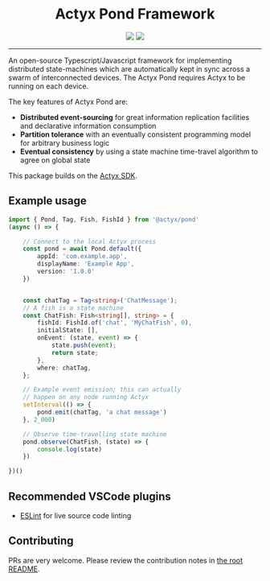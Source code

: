 <div align="center">
    <h1>Actyx Pond Framework</h1>
    <a href="https://www.npmjs.com/package/@actyx/pond"><img src="https://img.shields.io/npm/v/@actyx/pond.svg?style=flat" /></a>
    <a href="https://github.com/Actyx/Actyx/blob/master/README.md#contributing"><img src="https://img.shields.io/badge/PRs-welcome-brightgreen.svg" /></a>
    <br />
    <hr />
</div>

An open-source Typescript/Javascript framework for implementing distributed state-machines which are automatically kept in sync across 
a swarm of interconnected devices. The Actyx Pond requires Actyx to be running on each device.

The key features of Actyx Pond are:

- **Distributed event-sourcing** for great information replication facilities and declarative information consumption
- **Partition tolerance** with an eventually consistent programming model for arbitrary business logic
- **Eventual consistency** by using a state machine time-travel algorithm to agree on global state

This package builds on the [Actyx SDK](https://www.npmjs.com/package/@actyx/sdk).

## Example usage

```typescript
import { Pond, Tag, Fish, FishId } from '@actyx/pond'
(async () => {

    // Connect to the local Actyx process
    const pond = await Pond.default({
        appId: 'com.example.app',
        displayName: 'Example App',
        version: '1.0.0'
    })


    const chatTag = Tag<string>('ChatMessage');
    // A fish is a state machine
    const ChatFish: Fish<string[], string> = {
        fishId: FishId.of('chat', 'MyChatFish', 0),
        initialState: [],
        onEvent: (state, event) => {
            state.push(event);
            return state;
        },
        where: chatTag,
    };

    // Example event emission; this can actually
    // happen on any node running Actyx
    setInterval(() => {
        pond.emit(chatTag, 'a chat message')
    }, 2_000)

    // Observe time-travelling state machine
    pond.observe(ChatFish, (state) => {
        console.log(state)
    })

})()
```

## Recommended VSCode plugins
- [ESLint](https://marketplace.visualstudio.com/items?itemName=dbaeumer.vscode-eslint) for live source code linting

## Contributing

PRs are very welcome. Please review the contribution notes in [the root README](https://github.com/Actyx/Actyx/blob/master/README.md#contributing).
